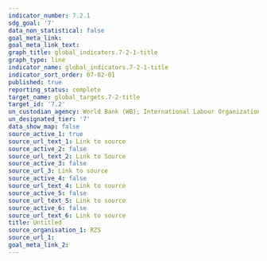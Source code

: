 ```yaml
---
indicator_number: 7.2.1
sdg_goal: '7'
data_non_statistical: false
goal_meta_link: 
goal_meta_link_text: 
graph_title: global_indicators.7-2-1-title
graph_type: line
indicator_name: global_indicators.7-2-1-title
indicator_sort_order: 07-02-01
published: true
reporting_status: complete
target_name: global_targets.7-2-title
target_id: '7.2'
un_custodian_agency: World Bank (WB); International Labour Organization (ILO)
un_designated_tier: '7'
data_show_map: false
source_active_1: true
source_url_text_1: Link to source
source_active_2: false
source_url_text_2: Link to Source
source_active_3: false
source_url_3: Link to source
source_active_4: false
source_url_text_4: Link to source
source_active_5: false
source_url_text_5: Link to source
source_active_6: false
source_url_text_6: Link to source
title: Untitled
source_organisation_1: RZS 
source_url_1:
goal_meta_link_2:
---
```

